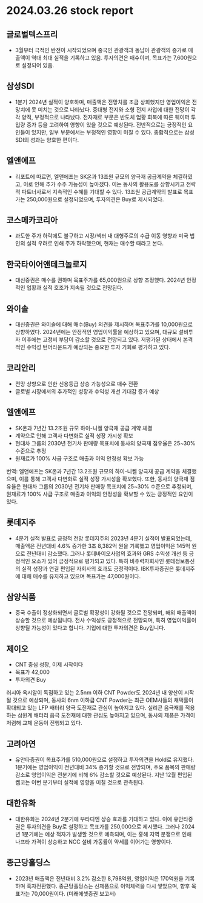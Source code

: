 # 2024.03.26 stock report
## 글로벌텍스프리
- 3월부터 극적인 반전이 시작되었으며 중국인 관광객과 동남아 관광객의 증가로 매출액이 역대 최대 실적을 기록하고 있음. 투자의견은 매수이며, 목표가는 7,600원으로 설정되어 있음.
## 삼성SDI
- 1분기 2024년 실적이 양호하며, 매출액은 전망치를 조금 상회했지만 영업이익은 전망치에 못 미치는 것으로 나타났다. 중대형 전지와 소형 전지 사업에 대한 전망이 각각 양적, 부정적으로 나타났다. 전자재료 부문은 반도체 업황 회복에 따른 웨이퍼 투입량 증가 등을 고려하여 영향이 있을 것으로 예상된다. 전반적으로는 긍정적인 요인들이 있지만, 일부 부문에서는 부정적인 영향이 미칠 수 있다. 종합적으로는 삼성SDI의 성과는 양호한 편이다.
## 엘앤에프
- 리포트에 따르면, 엘앤에프는 SK온과 13조원 규모의 양극재 공급계약을 체결하였고, 이로 인해 추가 수주 가능성이 높아졌다. 이는 동사의 활용도를 상향시키고 전략적 파트너사로서 지속적인 수혜를 기대할 수 있다. 13조원 공급계약의 발표로 목표가는 250,000원으로 설정되었으며, 투자의견은 Buy로 제시되었다.
## 코스메카코리아
- 과도한 주가 하락에도 불구하고 시장/섹터 내 대형주로의 수급 이동 영향과 미국 법인의 실적 우려로 인해 주가 하락했으며, 현재는 매수할 때라고 본다.
## 한국타이어앤테크놀로지
- 대신증권은 매수를 권하며 목표주가를 65,000원으로 상향 조정했다. 2024년 안정적인 업황과 실적 호조가 지속될 것으로 전망된다.
## 와이솔
- 대신증권은 와이솔에 대해 매수(Buy) 의견을 제시하며 목표주가를 10,000원으로 상향하였다. 2024년에는 안정적인 영업이익률을 예상하고 있으며, 대규모 설비투자 이후에는 고정비 부담이 감소할 것으로 전망되고 있다. 저평가된 상태에서 본격적인 수익성 턴어라운드가 예상되는 중요한 투자 기회로 평가하고 있다.
## 코리안리
- 전망 상향으로 인한 신용등급 상승 가능성으로 매수 전환
- 글로벌 시장에서의 추가적인 성장과 수익성 개선 기대감 증가 예상
## 엘앤에프
- SK온과 7년간 13.2조원 규모 하이-니켈 양극재 공급 계약 체결
- 계약으로 인해 고객사 다변화로 실적 성장 가시성 확보
- 현대차 그룹의 2030년 전기차 판매량 목표치에 동사의 양극재 점유율은 25~30% 수준으로 추정
- 원재료가 100% 사급 구조로 매출과 이익 안정성 확보 가능

번역:
엘앤에프는 SK온과 7년간 13.2조원 규모의 하이-니켈 양극재 공급 계약을 체결했으며, 이를 통해 고객사 다변화로 실적 성장 가시성을 확보했다. 또한, 동사의 양극재 점유율은 현대차 그룹의 2030년 전기차 판매량 목표치에 25~30% 수준으로 추정되며, 원재료가 100% 사급 구조로 매출과 이익의 안정성을 확보할 수 있는 긍정적인 요인이 있다.
## 롯데지주
- 4분기 실적 발표로 긍정적 전망
롯데지주의 2023년 4분기 실적이 발표되었는데, 매출액은 전년대비 4.6% 증가한 3조 8,382억 원을 기록했고 영업이익은 145억 원으로 전년대비 감소했다. 그러나 롯데바이오사업의 효과와 GRS 수익성 개선 등 긍정적인 요소가 있어 긍정적으로 평가되고 있다. 특히 비주력자회사인 롯데정보통신의 실적 성장과 연결 편입된 자회사의 효과도 긍정적이다. IBK투자증권은 롯데지주에 대해 매수를 유지하고 있으며 목표가는 47,000원이다.
## 삼양식품
- 중국 수출이 정상화되면서 글로벌 확장성이 강화될 것으로 전망되며, 해외 매출액이 상승할 것으로 예상됩니다. 전사 수익성도 긍정적으로 전망되며, 특히 영업이익률이 상향될 가능성이 있다고 합니다. 기업에 대한 투자의견은 Buy입니다.
## 제이오
- CNT 중심 성장, 이제 시작이다
- 목표가 42,000
- 투자의견 Buy

러시아 옥시알이 독점하고 있는 2.5nm 이하 CNT Powder도 2024년 내 양산이 시작될 것으로 예상되며, 동사의 6nm 이하급 CNT Powder는 최근 OEM사들의 채택률이 확대되고 있는 LFP 배터리 양극 도전재로 관심이 높아지고 있다. 실리콘 음극재를 적용하는 삼원계 배터리 음극 도전재에 대한 관심도 높아지고 있으며, 동사의 제품은 가격이 저렴해 교체 운동이 진행되고 있다.
## 고려아연
- 유안타증권이 목표주가를 510,000원으로 설정하고 투자의견을 Hold로 유지했다. 1분기에는 영업이익이 전년대비 34% 증가할 것으로 전망되며, 주요 품목의 판매량 감소로 영업이익은 전분기에 비해 6% 감소할 것으로 예상된다. 지난 12월 편입된 켐코는 이번 분기부터 실적에 영향을 미칠 것으로 관측된다.
## 대한유화
- 대한유화는 2024년 2분기에 부타디엔 상승 효과를 기대하고 있다. 이에 유안타증권은 투자의견을 Buy로 설정하고 목표가를 250,000으로 제시했다. 그러나 2024년 1분기에는 예상 적자가 발생할 것으로 예측되며, 이는 홍해 지역 분쟁으로 인해 나프타 가격이 상승하고 NCC 설비 가동률이 약세를 이어가는 영향이다.
## 종근당홀딩스
- 2023년 매출액은 전년대비 3.2% 감소한 8,798억원, 영업이익은 170억원을 기록하며 흑자전환했다. 종근당홀딩스는 신제품으로 이익체력을 다시 쌓았으며, 향후 목표가는 70,000원이다. (미래에셋증권 보고서)